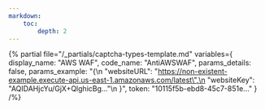 ```yaml
---
markdown:
    toc:
        depth: 2
---
```

{% partial
    file="/_partials/captcha-types-template.md"
    variables={
        display_name: "AWS WAF",
        code_name: "AntiAWSWAF",
        params_details: false,
        params_example: "{\n        \"websiteURL\": \"https://non-existent-example.execute-api.us-east-1.amazonaws.com/latest\",\n        \"websiteKey\": \"AQIDAHjcYu/GjX+QlghicBg...\"\n    }",
        token: "10115f5b-ebd8-45c7-851e..."
    }
/%}

